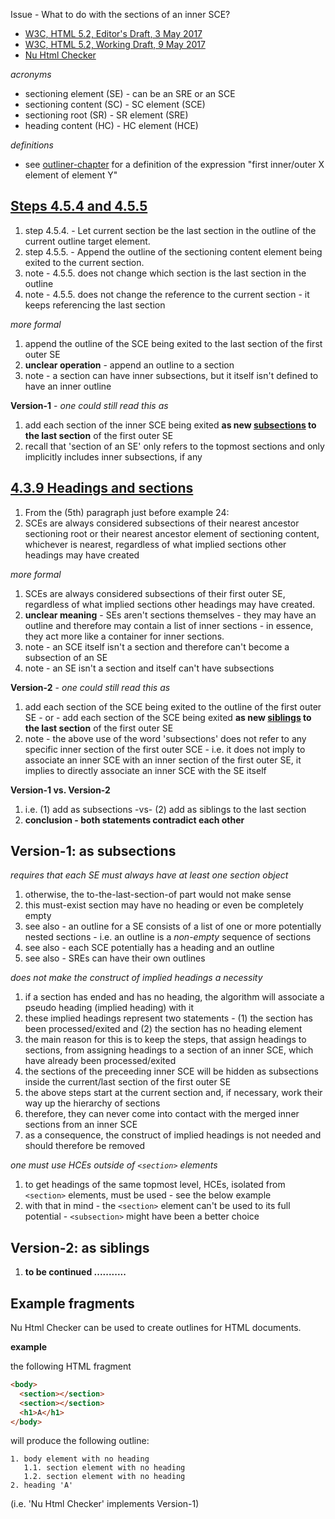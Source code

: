 
Issue - What to do with the sections of an inner SCE?

* [W3C, HTML 5.2, Editor's Draft, 3 May 2017](https://w3c.github.io/html)
* [W3C, HTML 5.2, Working Draft, 9 May 2017](https://www.w3.org/TR/html52/)
* [Nu Html Checker](https://validator.w3.org/nu/)

*acronyms*

- sectioning element (SE) - can be an SRE or an SCE
- sectioning content (SC) - SC element (SCE)
- sectioning root (SR) - SR element (SRE)
- heading content (HC) - HC element (HCE)

*definitions*

- see [outliner-chapter](./outliner-chapter.md) for a definition of the
  expression "first inner/outer X element of element Y"

## [Steps 4.5.4 and 4.5.5](./outliner-steps.md)

1. step 4.5.4. - Let current section be the last section in the outline of the
   current outline target element.
1. step 4.5.5. - Append the outline of the sectioning content element being
   exited to the current section.
1. note - 4.5.5. does not change which section is the last section in the outline
1. note - 4.5.5. does not change the reference to the current section - it keeps
   referencing the last section

*more formal*

1. append the outline of the SCE being exited to the last section of the first
   outer SE
1. **unclear operation** - append an outline to a section
1. note - a section can have inner subsections, but it itself isn't defined to
   have an inner outline

**Version-1** - *one could still read this as*

1. add each section of the inner SCE being exited **as new <u>subsections</u> to the
   last section** of the first outer SE
1. recall that 'section of an SE' only refers to the topmost sections and only
   implicitly includes inner subsections, if any

## [4.3.9 Headings and sections](https://w3c.github.io/html/sections.html#headings-and-sections)

1. From the (5th) paragraph just before example 24:
1. SCEs are always considered subsections of their nearest ancestor sectioning
   root or their nearest ancestor element of sectioning content, whichever is
   nearest, regardless of what implied sections other headings may have created

*more formal*

1. SCEs are always considered subsections of their first outer SE, regardless of
   what implied sections other headings may have created.
1. **unclear meaning** - SEs aren't sections themselves - they may have an outline
   and therefore may contain a list of inner sections - in essence, they act more
   like a container for inner sections.
1. note - an SCE itself isn't a section and therefore can't become a subsection
   of an SE
1. note - an SE isn't a section and itself can't have subsections

**Version-2** - *one could still read this as*

1. add each section of the SCE being exited to the outline of the first
   outer SE - or - add each section of the SCE being exited
   **as new <u>siblings</u> to the last section** of the first outer SE
1. note - the above use of the word 'subsections' does not refer to any specific
   inner section of the first outer SCE - i.e. it does not imply to associate an
   inner SCE with an inner section of the first outer SE, it implies to directly
   associate an inner SCE with the SE itself

**Version-1 vs. Version-2**

1. i.e. (1) add as subsections -vs- (2) add as siblings to the last section
1. **conclusion - both statements contradict each other**

## Version-1: as subsections

*requires that each SE must always have at least one section object*

1. otherwise, the to-the-last-section-of part would not make sense
1. this must-exist section may have no heading or even be completely empty
1. see also - an outline for a SE consists of a list of one or more potentially
   nested sections - i.e. an outline is a *non-empty* sequence of sections
1. see also - each SCE potentially has a heading and an outline
1. see also - SREs can have their own outlines

*does not make the construct of implied headings a necessity*

1. if a section has ended and has no heading, the algorithm will associate a
   pseudo heading (implied heading) with it
1. these implied headings represent two statements - (1) the section has been
   processed/exited and (2) the section has no heading element
1. the main reason for this is to keep the steps, that assign headings to
   sections, from assigning headings to a section of an inner SCE, which have
   already been processed/exited
1. the sections of the preceeding inner SCE will be hidden as subsections inside the
   current/last section of the first outer SE
1. the above steps start at the current section and, if necessary, work their
   way up the hierarchy of sections
1. therefore, they can never come into contact with the merged inner sections
   from an inner SCE
1. as a consequence, the construct of implied headings is not needed and
   should therefore be removed

*one must use HCEs outside of `<section>` elements*

1. to get headings of the same topmost level, HCEs, isolated from `<section>`
   elements, must be used - see the below example
1. with that in mind - the `<section>` element can't be used to its full
   potential - `<subsection>` might have been a better choice

## Version-2: as siblings

1. **to be continued ...........**

## Example fragments

Nu Html Checker can be used to create outlines for HTML documents.

**example**

the following HTML fragment

```html
<body>
  <section></section>
  <section></section>
  <h1>A</h1>
</body>
```

will produce the following outline:

```
1. body element with no heading
   1.1. section element with no heading
   1.2. section element with no heading
2. heading 'A'
```

(i.e. 'Nu Html Checker' implements Version-1)
